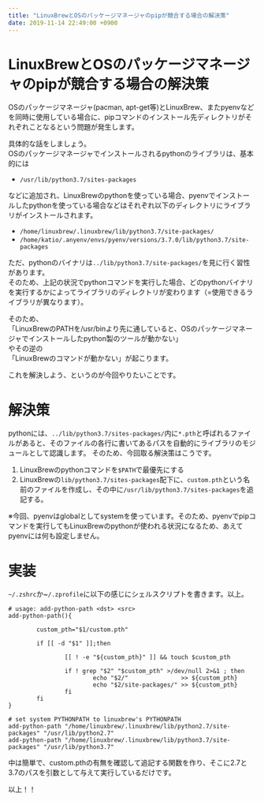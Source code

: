 ```yaml
---
title: "LinuxBrewとOSのパッケージマネージャのpipが競合する場合の解決策"
date: 2019-11-14 22:49:00 +0900
---
```


# LinuxBrewとOSのパッケージマネージャのpipが競合する場合の解決策

OSのパッケージマネージャ(pacman, apt-get等)とLinuxBrew、またpyenvなどを同時に使用している場合に、pipコマンドのインストール先ディレクトリがそれぞれことなるという問題が発生します。

具体的な話をしましょう。  
OSのパッケージマネージャでインストールされるpythonのライブラリは、基本的には

- `/usr/lib/python3.7/sites-packages`

などに追加され、LinuxBrewのpythonを使っている場合、pyenvでインストールしたpythonを使っている場合などはそれぞれ以下のディレクトリにライブラリがインストールされます。

- `/home/linuxbrew/.linuxbrew/lib/python3.7/site-packages/`
- `/home/katio/.anyenv/envs/pyenv/versions/3.7.0/lib/python3.7/site-packages`

ただ、pythonのバイナリは`../lib/python3.7/site-packages/`を見に行く習性があります。  
そのため、上記の状況でpythonコマンドを実行した場合、どのpythonバイナリを実行するかによってライブラリのディレクトリが変わります（=使用できるライブラリが異なります）。

そのため、  
「LinuxBrewのPATHを/usr/binより先に通していると、OSのパッケージマネージャでインストールしたpython製のツールが動かない」  
やその逆の  
「LinuxBrewのコマンドが動かない」が起こります。

これを解決しよう、というのが今回やりたいことです。

# 解決策

pythonには、`../lib/python3.7/sites-packages/`内に`*.pth`と呼ばれるファイルがあると、そのファイルの各行に書いてあるパスを自動的にライブラリのモジュールとして認識します。
そのため、今回取る解決策はこうです。

1. LinuxBrewのpythonコマンドを`$PATH`で最優先にする
2. LinuxBrewの`lib/python3.7/sites-packages`配下に、`custom.pth`という名前のファイルを作成し、その中に`/usr/lib/python3.7/sites-packages`を追記する。

※今回、pyenvはglobalとしてsystemを使っています。そのため、pyenvでpipコマンドを実行してもLinuxBrewのpythonが使われる状況になるため、あえてpyenvには何も設定しません。

# 実装

`~/.zshrc`か~`/.zprofile`に以下の感じにシェルスクリプトを書きます。以上。

```zsh=
# usage: add-python-path <dst> <src>
add-python-path(){

        custom_pth="$1/custom.pth"

        if [[ -d "$1" ]];then

                [[ ! -e "${custom_pth}" ]] && touch $custom_pth

                if ! grep "$2" "$custom_pth" >/dev/null 2>&1 ; then
                        echo "$2/"               >> ${custom_pth}
                        echo "$2/site-packages/" >> ${custom_pth}
                fi
        fi
}

# set system PYTHONPATH to linuxbrew's PYTHONPATH
add-python-path "/home/linuxbrew/.linuxbrew/lib/python2.7/site-packages" "/usr/lib/python2.7"
add-python-path "/home/linuxbrew/.linuxbrew/lib/python3.7/site-packages" "/usr/lib/python3.7"
```

中は簡単で、custom.pthの有無を確認して追記する関数を作り、そこに2.7と3.7のパスを引数として与えて実行しているだけです。

以上！！
